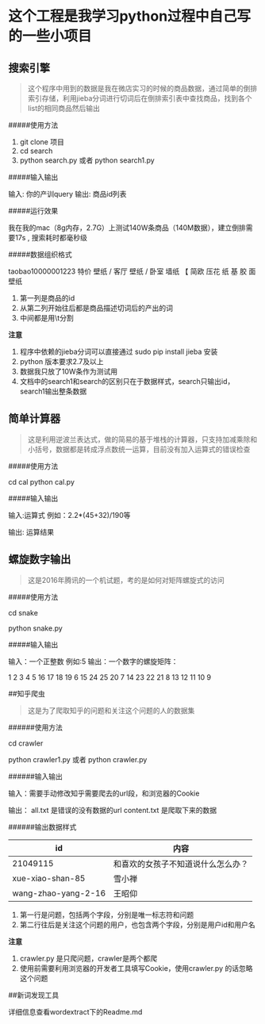 # 这个工程是我学习python过程中自己写的一些小项目

## 搜索引擎

> 这个程序中用到的数据是我在微店实习的时候的商品数据，通过简单的倒排索引存储，利用jieba分词进行切词后在倒排索引表中查找商品，找到各个list的相同商品然后输出

#####使用方法

1. git clone 项目
2. cd search
3. python search.py 或者 python search1.py

#####输入输出

输入: 你的产训query
输出: 商品id列表

#####运行效果

我在我的mac（8g内存，2.7G）上测试140W条商品（140M数据），建立倒排需要17s , 搜索耗时都毫秒级

#####数据组织格式

taobao10000001223	特价	壁纸	/	客厅	壁纸	/	卧室	墙纸	【	简欧	压花	纸	基	胶	面	壁纸

1. 第一列是商品的id
2. 从第二列开始往后都是商品描述切词后的产出的词
3. 中间都是用\t分割



**注意**

1. 程序中依赖的jieba分词可以直接通过 sudo pip install jieba 安装
2. python 版本要求2.7及以上
3. 数据我只放了10W条作为测试用
4. 文档中的search1和search的区别只在于数据样式，search只输出id，search1输出整条数据
## 简单计算器

> 这是利用逆波兰表达式，做的简易的基于堆栈的计算器，只支持加减乘除和小括号，数据都是转成浮点数统一运算，目前没有加入运算式的错误检查

#####使用方法

cd cal
python cal.py

#####输入输出

输入:运算式 例如：2.2*(45+32)/190等

输出: 运算结果

## 螺旋数字输出

> 这是2016年腾讯的一个机试题，考的是如何对矩阵螺旋式的访问

#####使用方法

cd snake 

python snake.py

#####输入输出

输入：一个正整数 例如:5
输出：一个数字的螺旋矩阵：

1	2	3	4	5
16	17	18	19	6
15	24	25	20	7
14	23	22	21	8
13	12	11	10	9

##知乎爬虫

> 这是为了爬取知乎的问题和关注这个问题的人的数据集

######使用方法

cd crawler

python crawler1.py 或者 python crawler.py

######输入输出

输入：需要手动修改知乎需要爬去的url段，和浏览器的Cookie

输出： all.txt 是错误的没有数据的url content.txt 是爬取下来的数据

######输出数据样式

id | 内容
-- | ---
21049115 | 和喜欢的女孩子不知道说什么怎么办？
xue-xiao-shan-85 | 雪小禅
wang-zhao-yang-2-16 | 王昭仰


1. 第一行是问题，包括两个字段，分别是唯一标志符和问题
2. 第二行往后是关注这个问题的用户，也包含两个字段，分别是用户id和用户名


**注意**

1. crawler.py 是只爬问题，crawler是两个都爬
2. 使用前需要利用浏览器的开发者工具填写Cookie，使用crawler.py 的话忽略这个问题


##新词发现工具

详细信息查看wordextract下的Readme.md
